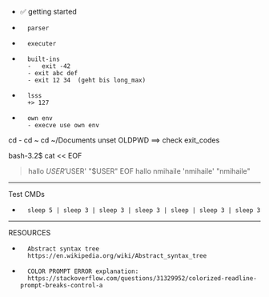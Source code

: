 
- ✅		getting started
-		parser
-		executer
-		built-ins
		-	exit -42
		- exit abc def
		- exit 12 34  (geht bis long_max)

-		lsss
		+> 127

- 		own env
		- execve use own env

cd -
cd ~
cd ~/Documents
unset OLDPWD
==> check exit_codes

bash-3.2$ cat << EOF
> hallo
> $USER
> '$USER'
> "$USER"
> EOF
hallo
nmihaile
'nmihaile'
"nmihaile"

--------------------------------------------------------------------------------

Test CMDs

-		sleep 5 | sleep 3 | sleep 3 | sleep 3 | sleep | sleep 3 | sleep 3

--------------------------------------------------------------------------------

RESOURCES

-		Abstract syntax tree
		https://en.wikipedia.org/wiki/Abstract_syntax_tree
		
-		COLOR PROMPT ERROR explanation:
		https://stackoverflow.com/questions/31329952/colorized-readline-prompt-breaks-control-a		

